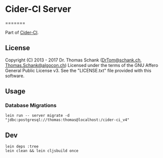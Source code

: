 # Cider-CI Server
=======

Part of [Cider-CI](https://github.com/cider-ci/cider-ci).

## License

Copyright (C) 2013 - 2017 Dr. Thomas Schank  (DrTom@schank.ch, Thomas.Schank@algocon.ch)
Licensed under the terms of the GNU Affero General Public License v3.
See the "LICENSE.txt" file provided with this software.


## Usage

### Database Migrations

    lein run -- server migrate -d "jdbc:postgresql://thomas:thomas@localhost:/cider-ci_v4"



## Dev

```
lein deps :tree
lein clean && lein cljsbuild once
```
